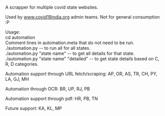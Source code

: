 A scrapper for multiple covid state websites.

Used by www.covid19india.org admin teams. Not for general consumption :P

Usage:  
cd automation  
Comment lines in automation.meta that do not need to be run.    
  ./automation.py -- to run all for all states.  
  ./automation.py "state name" -- to get all details for that state.  
  ./automation.py "state name" "detailed" -- to get state details based on C, R, D categories.  

Automation support through URL fetch/scraping:
AP, OR, AS, TR, CH, PY, LA, GJ, MH

Automation through OCR:
BR, UP, RJ, PB

Automation support through pdf:
HR, PB, TN

Future support:
KA, KL, MP
